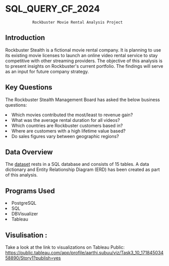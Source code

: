 # SQL_QUERY_CF_2024

                Rockbuster Movie Rental Analysis Project

## Introduction

Rockbuster Stealth is a fictional movie rental company. It is planning to use its existing movie licenses to launch an
online video rental service to stay competitive with other streaming providers. The objective of this analysis is to
present insights on Rockbuster's current portfolio. The findings will serve as an input for future company strategy.

## Key Questions

The Rockbuster Stealth Management Board has asked the below business questions:
<li> Which movies contributed the most/least to revenue gain?
<li> What was the average rental duration for all videos?
<li> Which countries are Rockbuster customers based in?
<li> Where are customers with a high lifetime value based?
<li> Do sales figures vary between geographic regions?

## Data Overview
The [dataset](https://www.postgresqltutorial.com/wp-content/uploads/2019/05/dvdrental.zip) rests in a SQL database and consists of 15 tables. A data dictionary and Entity Relationship Diagram (ERD)
has been created as part of this analysis.

## Programs Used

<li> PostgreSQL
<li> SQL
<li> DBVisualizer
<li> Tableau

## Visulisation :
Take a look at the link to visualizations on Tableau Public: https://public.tableau.com/app/profile/aarthi.subuu/viz/Task3_10_17184503458890/Story1?publish=yes
